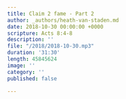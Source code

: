 ```yaml
---
title: Claim 2 fame - Part 2
author: _authors/heath-van-staden.md
date: 2018-10-30 00:00:00 +0000
scripture: Acts 8:4-8
description: ''
file: "/2018/2018-10-30.mp3"
duration: '31:30'
length: 45845624
image: ''
category: ''
published: false

---
```

